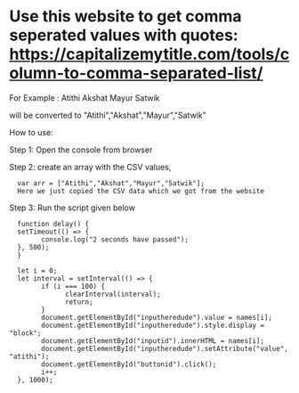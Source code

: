 # Use this website to get comma seperated values with quotes: https://capitalizemytitle.com/tools/column-to-comma-separated-list/

For Example :
Atithi
Akshat
Mayur
Satwik

will be converted to
"Atithi","Akshat","Mayur","Satwik"

How to use:

Step 1: Open the console from browser

Step 2: create an array with the CSV values,

      var arr = ["Atithi","Akshat","Mayur","Satwik"];
      Here we just copied the CSV data which we got from the website

Step 3: Run the script given below

      function delay() {
      setTimeout(() => {
            console.log("2 seconds have passed");
      }, 500);
      }

      let i = 0;
      let interval = setInterval(() => {
            if (i === 100) {
                  clearInterval(interval);
                  return;
            }
            document.getElementById("inputheredude").value = names[i];
            document.getElementById("inputheredude").style.display = "block";
            document.getElementById("inputid").innerHTML = names[i];
            document.getElementById("inputheredude").setAttribute("value", "atithi");
            document.getElementById("buttonid").click();
            i++;
      }, 1000);
